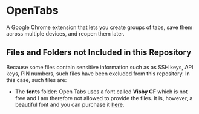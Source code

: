 # OpenTabs
A Google Chrome extension that lets you create groups of tabs, save them across multiple devices, and reopen them later.

## Files and Folders not Included in this Repository
Because some files contain sensitive information such as as SSH keys, API keys, PIN numbers, such files have been excluded from this repository. In this case, such files are:
- The **fonts** folder: Open Tabs uses a font called **Visby CF** which is not free and I am therefore not allowed to provide the files. It is, however, a beautiful font and you can purchase it [here](https://creativemarket.com/connary/184499-Visby-CF-%E2%80%93-Geometric-Sans-Font).
